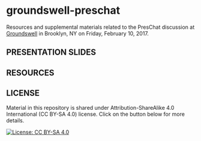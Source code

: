 # groundswell-preschat
Resources and supplemental materials related to the PresChat discussion at [Groundswell](https://www.groundswell.nyc/) in Brooklyn, NY on Friday, February 10, 2017.

## PRESENTATION SLIDES

## RESOURCES

## LICENSE

Material in this repository is shared under Attribution-ShareAlike 4.0 International (CC BY-SA 4.0) license. Click on the button below for more details.

[![License: CC BY-SA 4.0](https://licensebuttons.net/l/by-sa/4.0/80x15.png)](http://creativecommons.org/licenses/by-sa/4.0/)

